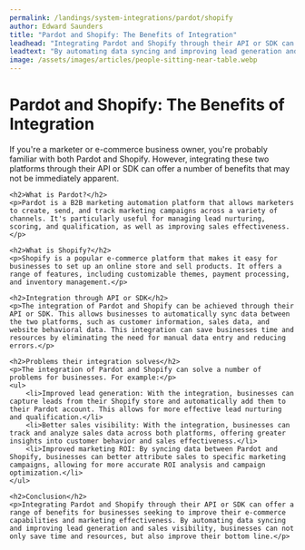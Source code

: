 ```yaml
---
permalink: /landings/system-integrations/pardot/shopify
author: Edward Saunders
title: "Pardot and Shopify: The Benefits of Integration"
leadhead: "Integrating Pardot and Shopify through their API or SDK can offer a range of benefits for businesses seeking to improve their e-commerce capabilities and marketing effectiveness"
leadtext: "By automating data syncing and improving lead generation and sales visibility, businesses can not only save time and resources, but also improve their bottom line."
image: /assets/images/articles/people-sitting-near-table.webp
---
```

<div class="arttext">    <h1>Pardot and Shopify: The Benefits of Integration</h1>
    <p>If you're a marketer or e-commerce business owner, you're probably familiar with both Pardot and Shopify. However, integrating these two platforms through their API or SDK can offer a number of benefits that may not be immediately apparent.</p>

    <h2>What is Pardot?</h2>
    <p>Pardot is a B2B marketing automation platform that allows marketers to create, send, and track marketing campaigns across a variety of channels. It's particularly useful for managing lead nurturing, scoring, and qualification, as well as improving sales effectiveness.</p>

    <h2>What is Shopify?</h2>
    <p>Shopify is a popular e-commerce platform that makes it easy for businesses to set up an online store and sell products. It offers a range of features, including customizable themes, payment processing, and inventory management.</p>

    <h2>Integration through API or SDK</h2>
    <p>The integration of Pardot and Shopify can be achieved through their API or SDK. This allows businesses to automatically sync data between the two platforms, such as customer information, sales data, and website behavioral data. This integration can save businesses time and resources by eliminating the need for manual data entry and reducing errors.</p>

    <h2>Problems their integration solves</h2>
    <p>The integration of Pardot and Shopify can solve a number of problems for businesses. For example:</p>
    <ul>
        <li>Improved lead generation: With the integration, businesses can capture leads from their Shopify store and automatically add them to their Pardot account. This allows for more effective lead nurturing and qualification.</li>
        <li>Better sales visibility: With the integration, businesses can track and analyze sales data across both platforms, offering greater insights into customer behavior and sales effectiveness.</li>
        <li>Improved marketing ROI: By syncing data between Pardot and Shopify, businesses can better attribute sales to specific marketing campaigns, allowing for more accurate ROI analysis and campaign optimization.</li>
    </ul>

    <h2>Conclusion</h2>
    <p>Integrating Pardot and Shopify through their API or SDK can offer a range of benefits for businesses seeking to improve their e-commerce capabilities and marketing effectiveness. By automating data syncing and improving lead generation and sales visibility, businesses can not only save time and resources, but also improve their bottom line.</p>
</div>